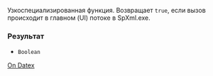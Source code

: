 Узкоспециализированная функция. Возвращает `true`, если вызов происходит в главном (UI) потоке в SpXml.exe.

### Результат
- `Boolean`

[On Datex](http://docs.datex.ru/article.htm?id=7172076235998782761)